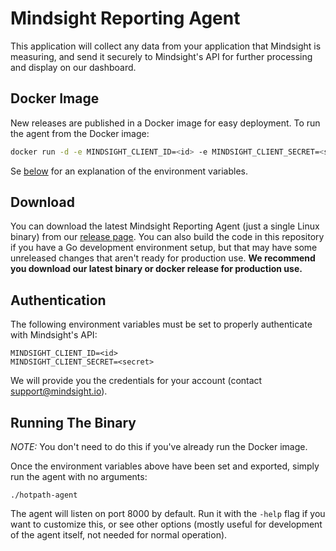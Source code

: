# Mindsight Reporting Agent

This application will collect any data from your application that Mindsight is measuring, and send it securely to Mindsight's API for further processing and display on our dashboard.

## Docker Image

New releases are published in a Docker image for easy deployment. To run the agent from the Docker image:

```bash
docker run -d -e MINDSIGHT_CLIENT_ID=<id> -e MINDSIGHT_CLIENT_SECRET=<secret> mindsightco/agent:latest
```

Se [below](#Authentication) for an explanation of the environment variables.

## Download

You can download the latest Mindsight Reporting Agent (just a single Linux binary) from our [release page](https://github.com/MindsightCo/hotpath-agent/releases/latest). You can also build the code in this repository if you have a Go development environment setup, but that may have some unreleased changes that aren't ready for production use. **We recommend you download our latest binary or docker release for production use.**

## Authentication

The following environment variables must be set to properly authenticate with Mindsight's API:

```
MINDSIGHT_CLIENT_ID=<id>
MINDSIGHT_CLIENT_SECRET=<secret>
```

We will provide you the credentials for your account (contact support@mindsight.io).

## Running The Binary

_NOTE:_ You don't need to do this if you've already run the Docker image.

Once the environment variables above have been set and exported, simply run the agent with no arguments:

```
./hotpath-agent
```

The agent will listen on port 8000 by default. Run it with the `-help` flag if you want to customize this, or see other options (mostly useful for development of the agent itself, not needed for normal operation).
